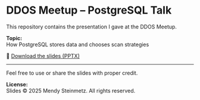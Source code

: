 # DDOS Meetup – PostgreSQL Talk

This repository contains the presentation I gave at the DDOS Meetup.

**Topic:**  
How PostgreSQL stores data and chooses scan strategies

📄 [Download the slides (PPTX)](https://github.com/Mendy-Steinmetz/DDOS_Meetup/raw/main/DDOS_Meetup_SQL.pptx)

---

Feel free to use or share the slides with proper credit.

**License:**  
Slides © 2025 Mendy Steinmetz. All rights reserved.

